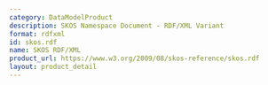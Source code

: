 ```yaml
---
category: DataModelProduct
description: SKOS Namespace Document - RDF/XML Variant
format: rdfxml
id: skos.rdf
name: SKOS RDF/XML
product_url: https://www.w3.org/2009/08/skos-reference/skos.rdf
layout: product_detail
---
```

